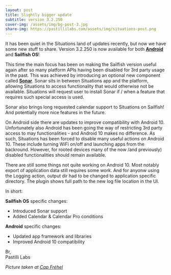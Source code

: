 ```yaml
---
layout: post
title: Slightly bigger update
subtitle: version 3.2.250
cover-img: /assets/img/bg-post-3.jpg
share-img: https://pastillilabs.com/assets/img/situations-post.png
---
```


It has been quiet in the Situations land of updates recently, but now we have some new stuff to share. Version 3.2.250 is now available for both **[Android](https://play.google.com/store/apps/details?id=com.pastillilabs.situations2)** and **Sailfish OS**!

This time the main focus has been on making the Sailfish version useful again after so many platform APIs having been disabled for 3rd party usage in the past. This was achieved by introducing an optional new component called **[Sonar](https://pastillilabs.com/sonar)**. Sonar sits in between Situations app and the platform, allowing Situations to access functionality that would otherwise not be available. Situations will request user to install Sonar if / when a feature that requires such special access is used.

Sonar also brings long requested calendar support to Situations on Sailfish! And potentially more nice features in the future.

On Android side there are updates to improve compatibility with Android 10. Unfortunately also Android has been going the way of restricting 3rd party access to may functionalities - and Android 10 makes no difference. As such, Situations has been forced to disable many useful actions on Android 10. These include turning WiFi on/off and launching apps from the backround. However, for rooted devices many of the now /and previously) disabled functionalities should remain available.

There are still some things not quite working on Android 10. Most notably export of application data still requires some work. And for anyonw using the Logging action, output dir had to be changed to application specific directory. The plugin shows full path to the new log file location in the UI.

In short:

**Sailfish OS** specific changes:
- Introduced Sonar support
- Added Calendar & Calendar Pro conditions

**Android** specific changes:
- Updated app framework and libraries
- Improved Android 10 compatibility

Br,  
Pastilli Labs

*Picture taken at [Cap Fréhel](https://en.wikipedia.org/wiki/Cap_Fr%C3%A9hel)*
